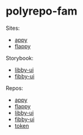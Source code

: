 # polyrepo-fam

Sites:
* [appy](https://polyrepo-fam.github.io/appy)
* [flappy](https://polyrepo-fam.github.io/flappy)

Storybook:
* [libby-ui](https://polyrepo-fam.github.io/libby-ui)
* [fibby-ui](https://polyrepo-fam.github.io/fibby-ui)

Repos:
* [appy](https://github.com/polyrepo-fam/appy)
* [flappy](https://github.com/polyrepo-fam/flappy)
* [libby-ui](https://github.com/polyrepo-fam/libby-ui)
* [fibby-ui](https://github.com/polyrepo-fam/fibby-ui)
* [token](https://github.com/polyrepo-fam/token)

